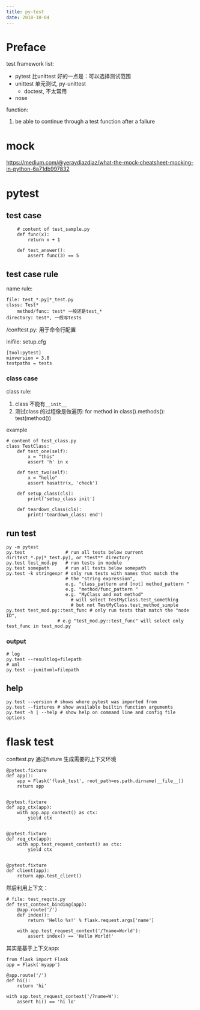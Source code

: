 ```yaml
---
title: py-test
date: 2018-10-04
---
```

# Preface
test framework list:
- pytest   比unittest 好的一点是：可以选择测试范围
- unittest 单元测试, py-unittest
    - doctest, 不太常用
- nose

function:
1. be able to continue through a test function after a failure

# mock
https://medium.com/@yeraydiazdiaz/what-the-mock-cheatsheet-mocking-in-python-6a71db997832

# pytest

## test case
```
    # content of test_sample.py
    def func(x):
        return x + 1

    def test_answer():
        assert func(3) == 5
```
## test case rule
name rule:

    file: test_*.py|*_test.py
    clsss: Test*
        method/func: test* 一般还是test_*
    directory: test*, 一般写tests

/conftest.py:
    用于命令行配置

inifile: setup.cfg

    [tool:pytest]
    minversion = 3.0
    testpaths = tests


### class case
class rule:
1. class 不能有`__init__`
2. 测试class 的过程像是做遍历: for method in class().methods(): test(method())

example

    # content of test_class.py
    class TestClass:
        def test_one(self):
            x = "this"
            assert 'h' in x

        def test_two(self):
            x = "hello"
            assert hasattr(x, 'check')

        def setup_class(cls):
            print('setup_class init')

        def teardown_class(cls):
            print('teardown_class: end')


## run test

    py -m pytest
    py.test               # run all tests below current dir(test_*.py|*_test.py), or *test** directory
    py.test test_mod.py   # run tests in module
    py.test somepath      # run all tests below somepath
    py.test -k stringexpr # only run tests with names that match the
                          # the "string expression", 
                          e.g. "class_pattern and [not] method_pattern " 
                          e.g. "method/func_pattern " 
                          e.g. "MyClass and not method"
                            # will select TestMyClass.test_something
                            # but not TestMyClass.test_method_simple
    py.test test_mod.py::test_func # only run tests that match the "node ID",
                       # e.g "test_mod.py::test_func" will select only test_func in test_mod.py

### output

    # log
    py.test --resultlog=filepath
    # xml
    py.test --junitxml=filepath

## help
```
py.test --version # shows where pytest was imported from
py.test --fixtures # show available builtin function arguments
py.test -h | --help # show help on command line and config file options
```

# flask test
conftest.py 通过fixture 生成需要的上下文环境

    @pytest.fixture
    def app():
        app = Flask('flask_test', root_path=os.path.dirname(__file__))
        return app


    @pytest.fixture
    def app_ctx(app):
        with app.app_context() as ctx:
            yield ctx


    @pytest.fixture
    def req_ctx(app):
        with app.test_request_context() as ctx:
            yield ctx


    @pytest.fixture
    def client(app):
        return app.test_client()

然后利用上下文：

    # file: test_reqctx.py
    def test_context_binding(app):
        @app.route('/')
        def index():
            return 'Hello %s!' % flask.request.args['name']

        with app.test_request_context('/?name=World'):
            assert index() == 'Hello World!'

其实是基于上下文app:

    from flask import Flask
    app = Flask('myapp')

    @app.route('/')
    def hi():
        return 'hi'

    with app.test_request_context('/?name=W'):
        assert hi() == 'hi lo'

